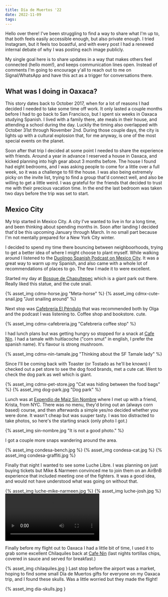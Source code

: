 ```yaml
---
title: Día de Muertos '22
date: 2022-11-09
tags:
---
```


Hello over there! I've been struggling to find a way to share what I'm up to, that both feels easily accessible enough, but also private enough. I tried Instagram, but it feels too boastful, and with every post I had a renewed internal debate of why I was posting each image publicly.

My single goal here is to share updates in a way that makes others feel connected (hello mom!), and keeps communication lines open. Instead of comments I'm going to encourage y'all to reach out to me on Signal/WhatsApp and have this act as a trigger for conversations there.

## What was I doing in Oaxaca?

This story dates back to October 2017, when for a lot of reasons I had decided I needed to take some time off work. It only lasted a couple months before I had to go back to San Francisco, but I spent six weeks in Oaxaca studying Spanish. I lived with a family there, ate meals in their house, and attending a school during the day. Luckily the timing also overlapped with October 31st through November 2nd. During those couple days, the city is lights up with a cultural explosion that, for me anyway, is one of the most special events on the planet.

Soon after that trip I decided at some point I needed to share the experience with friends. Around a year in advance I reserved a house in Oaxaca, and kicked planning into high gear about 3 months before. The house I found had eight bedrooms, and I was asking people to come for a little over a full week, so it was a challenge to fill the house. I was also being extremely picky on the invite list, trying to find a group that'd connect well, and also be willing to get a little weird. I was grateful for the friends that decided to trust me with their precious vacation time. In the end the last bedroom was taken two days before the trip was set to start.

<!-- more -->

## Mexico City

My trip started in Mexico City. A city I've wanted to live in for a long time, and been thinking about spending months in. Soon after landing I decided that'd be this upcoming January through March. In no small part because I'm not mentally prepared for a New York City winter.

I decided to spend my time there bouncing between neighboorhoods, trying to get a better idea of where I might choose to plant myself. While walking around I listened to the [Duolingo Spanish Podcast on Mexico City](https://podcast.duolingo.com/episode-119-mexico-city-mujeres-muralistas). It was a great way to warm up my Spanish, and also came with a whole lot of recommendations of places to go. The few I made it to were excellent.

Started my day at [Bosque de Chapultepec](https://www.google.com/maps?q=loc:19.4228833,-99.1749944) which is a giant park out there. Really liked this statue, and the cute snail.

{% asset_img cdmx-horse.jpg "Meta-horse" %}
{% asset_img cdmx-cute-snail.jpg "Just snailing around" %}

Next stop was [Cafebrería El Péndulo](https://goo.gl/maps/MHFoD1K4owijVZGL9) that was recommended both by Olga and the podcast I was listening to. Coffee shop and bookstore. cute.

{% asset_img cdmx-cafebreria.jpg "Cafebreria coffee stop" %}

I had lunch plans but was getting hungry so stopped for a snack at [Cafe Nin](https://goo.gl/maps/fhnojqfyGEyf6FFYA). I had a tamale with huitlacoche ("corn smut" in english, I prefer the spanish name). It's flavour is strong mushroom.

{% asset_img cdmx-nin-tamale.jpg "Thinking about the SF Tamale lady" %}

Since I'll be coming back with Toaster (or Tostado as he'll be known) I checked out a pet store to see the dog food brands, met a cute cat. Went to check the dog park as well which is giant.

{% asset_img cdmx-pet-store.jpg "Cat was hiding between the food bags" %}
{% asset_img dog-park.jpg "Dog park" %}

Lunch was at [Expendio de Maiz Sin Nombre](https://goo.gl/maps/G6aQLLhWroA7e4py5) where I met up with a friend, Krista, from NYC. There was no menu, they'd bring out an (always corn based) course, and then afterwards a simple yes/no decided whether you were done. It wasn't cheap but was suuper tasty. I was too distracted to take photos, so here's the starting snack (only photo I got.)

{% asset_img sin-nombre.jpg "It is not a good photo." %}

I got a couple more snaps wandering around the area.

{% asset_img condesa-bench.jpg %}
{% asset_img condesa-cat.jpg %}
{% asset_img condesa-graffiti.jpg %}

Finally that night I wanted to see some Luche Libre. I was planning on just buying tickets but Mike & Narmeen convinced me to join them on an AirBnB experience that included meeting one of the fighters. It was a good idea, and would not have understood what was going on without that.

{% asset_img luche-mike-narmeen.jpg %}
{% asset_img luche-josh.jpg %}
<video controls loop autoplay><source src="/stories/2022/11/09/Dia-de-Muertos-2022/luche-fight.mp4" type="video/mp4" />video not supported</video>

Finally before my flight out to Oaxaca I had a little bit of time, I used it to grab some excellent Chilaquiles back at [Cafe Nin](https://goo.gl/maps/fhnojqfyGEyf6FFYA) (last nights tortillas chips, covered in sauce and served for breakfast.)

{% asset_img chilaquiles.jpg }
Last stop before the airport was a market, hoping to find some small Día de Muertos gifts for everyone on my Oaxaca trip, and I found these skulls. Was a little worried but they made the flight!

{% asset_img dia-skulls.jpg }
